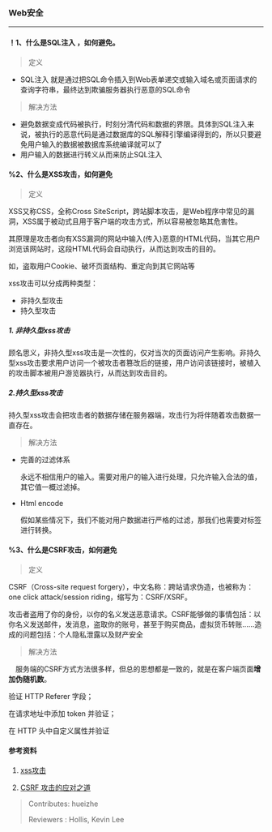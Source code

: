 ### Web安全

---

#### ！1、什么是SQL注入 ，如何避免。
> 定义
- SQL注入 就是通过把SQL命令插入到Web表单递交或输入域名或页面请求的查询字符串，最终达到欺骗服务器执行恶意的SQL命令
> 解决方法
- 避免数据变成代码被执行，时刻分清代码和数据的界限。具体到SQL注入来说，被执行的恶意代码是通过数据库的SQL解释引擎编译得到的，所以只要避免用户输入的数据被数据库系统编译就可以了
- 用户输入的数据进行转义从而来防止SQL注入
#### %2、什么是XSS攻击，如何避免
> 定义

  XSS又称CSS，全称Cross SiteScript，跨站脚本攻击，是Web程序中常见的漏洞，XSS属于被动式且用于客户端的攻击方式，所以容易被忽略其危害性。
  
  其原理是攻击者向有XSS漏洞的网站中输入(传入)恶意的HTML代码，当其它用户浏览该网站时，这段HTML代码会自动执行，从而达到攻击的目的。
  
  如，盗取用户Cookie、破坏页面结构、重定向到其它网站等
  
  xss攻击可以分成两种类型：
  - 非持久型攻击
  - 持久型攻击
  
  ##### 1. 非持久型xss攻击
  
  顾名思义，非持久型xss攻击是一次性的，仅对当次的页面访问产生影响。非持久型xss攻击要求用户访问一个被攻击者篡改后的链接，用户访问该链接时，被植入的攻击脚本被用户游览器执行，从而达到攻击目的。

  ##### 2.持久型xss攻击

  持久型xss攻击会把攻击者的数据存储在服务器端，攻击行为将伴随着攻击数据一直存在。
>解决方法

- 完善的过滤体系
  
  永远不相信用户的输入。需要对用户的输入进行处理，只允许输入合法的值，其它值一概过滤掉。

- Html encode

  假如某些情况下，我们不能对用户数据进行严格的过滤，那我们也需要对标签进行转换。
  
#### %3、什么是CSRF攻击，如何避免
> 定义

CSRF（Cross-site request forgery），中文名称：跨站请求伪造，也被称为：one click attack/session riding，缩写为：CSRF/XSRF。

攻击者盗用了你的身份，以你的名义发送恶意请求。CSRF能够做的事情包括：以你名义发送邮件，发消息，盗取你的账号，甚至于购买商品，虚拟货币转账......造成的问题包括：个人隐私泄露以及财产安全

> 解决方法

　服务端的CSRF方式方法很多样，但总的思想都是一致的，就是在客户端页面<b>增加伪随机数</b>。

  验证 HTTP Referer 字段；
 
  在请求地址中添加 token 并验证；
 
  在 HTTP 头中自定义属性并验证
#### 参考资料
1. [xss攻击](http://www.cnblogs.com/bangerlee/archive/2013/04/06/3002142.html)

2. [CSRF 攻击的应对之道](https://www.ibm.com/developerworks/cn/web/1102_niugang_csrf/index.html)
>Contributes: hueizhe
>
>Reviewers : Hollis, Kevin Lee
